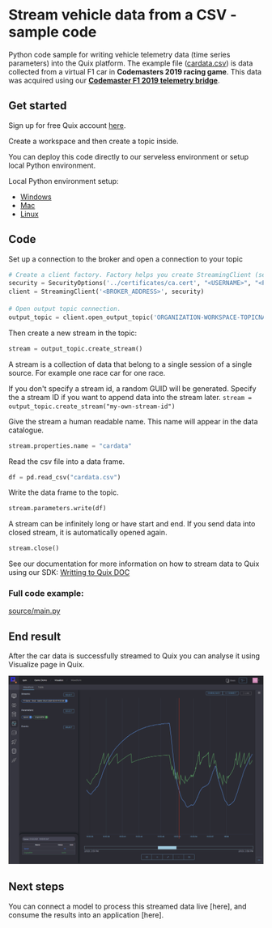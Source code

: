 # Stream vehicle data from a CSV - sample code
Python code sample for writing vehicle telemetry data (time series parameters) into the Quix platform. The example file ([cardata.csv](source/cardata.csv)) is data collected from a virtual F1 car in **Codemasters 2019 racing game**. This data was acquired using our [**Codemaster F1 2019 telemetry bridge**](https://github.com/quixai/Codemaster-F1-2019-telemetry). 

## Get started
Sign up for free Quix account [here](https://portal.platform.quix.ai/self-sign-up). 

Create a workspace and then create a topic inside. 

You can deploy this code directly to our serveless environment or setup local Python environment. 

Local Python environment setup:
 - [Windows](README_Windows.md)
 - [Mac](README_Mac.md)
 - [Linux](README_Linux.md)

## Code

Set up a connection to the broker and open a connection to your topic

```python
# Create a client factory. Factory helps you create StreamingClient (see below) a little bit easier
security = SecurityOptions('../certificates/ca.cert', "<USERNAME>", "<PASSWORD>")
client = StreamingClient('<BROKER_ADDRESS>', security)

# Open output topic connection.
output_topic = client.open_output_topic('ORGANIZATION-WORKSPACE-TOPICNAME')
```

Then create a new stream in the topic:

```python
stream = output_topic.create_stream()
```

A stream is a collection of data that belong to a single session of a single source. For example one race car for one race.

If you don't specify a stream id, a random GUID will be generated. Specify the a stream ID if you want to append data into the stream later.
`stream = output_topic.create_stream("my-own-stream-id")`

Give the stream a human readable name. This name will appear in the data catalogue.
```python
stream.properties.name = "cardata"
```

Read the csv file into a data frame.
```python
df = pd.read_csv("cardata.csv")
```

Write the data frame to the topic.
```python
stream.parameters.write(df)
```

A stream can be infinitely long or have start and end.
If you send data into closed stream, it is automatically opened again.
```python
stream.close()
```

See our documentation for more information on how to stream data to Quix using our SDK: [Writting to Quix DOC](https://documentation.platform.quix.ai/quix-sdk/2021-06/write.html)

### Full code example:
[source/main.py](source/main.py)

## End result
After the car data is successfully streamed to Quix you can analyse it using Visualize page in Quix.

[![](quix.png )](quix.png "Visualize in Quix") 

## Next steps
You can connect a model to process this streamed data live [here], and consume the results into an application [here].
